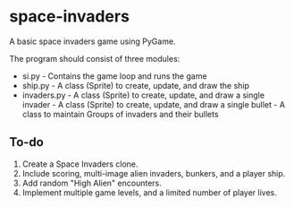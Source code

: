 space-invaders
==============

A basic space invaders game using PyGame.

The program should consist of three modules:

* si.py             - Contains the game loop and runs the game
* ship.py           - A class (Sprite) to create, update, and draw the ship
* invaders.py       - A class (Sprite) to create, update, and draw a single invader
                    - A class (Sprite) to create, update, and draw a single bullet
                    - A class to maintain Groups of invaders and their bullets

To-do
-----

1. Create a Space Invaders clone.
2. Include scoring, multi-image alien invaders, bunkers, and a player ship.
3. Add random "High Alien" encounters.
4. Implement multiple game levels, and a limited number of player lives.

